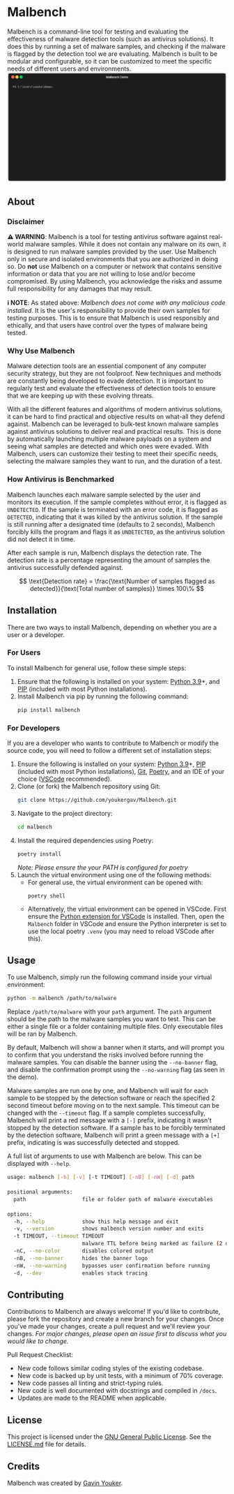 # Malbench
Malbench is a command-line tool for testing and evaluating the effectiveness of malware detection tools (such as antivirus solutions). It does this by running a set of malware samples, and checking if the malware is flagged by the detection tool we are evaluating. Malbench is built to be modular and configurable, so it can be customized to meet the specific needs of different users and environments.
![Malbench Terminal Demo](data/demo.gif)

## About
### Disclaimer 
**⚠ WARNING**: Malbench is a tool for testing antivirus software against real-world malware samples. While it does not contain any malware on its own, it is designed to run malware samples provided by the user. Use Malbench only in secure and isolated environments that you are authorized in doing so. Do **not** use Malbench on a computer or network that contains sensitive information or data that you are not willing to lose and/or become compromised. By using Malbench, you acknowledge the risks and assume full responsibility for any damages that may result.

**ℹ️ NOTE**: As stated above: *Malbench does not come with any malicious code installed*. It is the user's responsibility to provide their own samples for testing purposes. This is to ensure that Malbench is used responsibly and ethically, and that users have control over the types of malware being tested.

### Why Use Malbench
Malware detection tools are an essential component of any computer security strategy, but they are not foolproof. New techniques and methods are constantly being developed to evade detection. It is important to regularly test and evaluate the effectiveness of detection tools to ensure that we are keeping up with these evolving threats.

With all the different features and algorithms of modern antivirus solutions, it can be hard to find practical and objective results on what-all they defend against. Malbench can be leveraged to bulk-test known malware samples against antivirus solutions to deliver real and practical results. This is done by automatically launching multiple malware payloads on a system and seeing what samples are detected and which ones were evaded. With Malbench, users can customize their testing to meet their specific needs, selecting the malware samples they want to run, and the duration of a test.

### How Antivirus is Benchmarked
Malbench launches each malware sample selected by the user and monitors its execution. If the sample completes without error, it is flagged as `UNDETECTED`. If the sample is terminated with an error code, it is flagged as `DETECTED`, indicating that it was killed by the antivirus solution. If the sample is still running after a designated time (defaults to 2 seconds), Malbench forcibly kills the program and flags it as `UNDETECTED`, as the antivirus solution did not detect it in time.

After each sample is run, Malbench displays the detection rate. The detection rate is a percentage representing the amount of samples the antivirus successfully defended against. 

$$
\text{Detection rate} = \frac{\text{Number of samples flagged as detected}}{\text{Total number of samples}} \times 100\%
$$

## Installation
There are two ways to install Malbench, depending on whether you are a user or a developer.

### For Users
To install Malbench for general use, follow these simple steps:

1.  Ensure that the following is installed on your system: [Python 3.9](https://www.python.org/downloads/)+, and [PIP](https://pypi.org/project/pip/) (included with most Python installations).
2.  Install Malbench via pip by running the following command:
    ```bash
    pip install malbench
    ```

### For Developers
If you are a developer who wants to contribute to Malbench or modify the source code, you will need to follow a different set of installation steps: 

1.  Ensure the following is installed on your system: [Python 3.9](https://www.python.org/downloads/)+, [PIP](https://pypi.org/project/pip/) (included with most Python installations), [Git](https://git-scm.com/downloads), [Poetry](https://python-poetry.org/docs/), and an IDE of your choice ([VSCode](https://code.visualstudio.com/download) recommended).
2.  Clone (or fork) the Malbench repository using Git:
    ```bash
    git clone https://github.com/youkergav/Malbench.git
    ```
3.  Navigate to the project directory:
    ```bash
    cd malbench
    ```
4.  Install the required dependencies using Poetry:
    ```bash
    poetry install
    ```
    *Note: Please ensure the your PATH is configured for poetry*
5. Launch the virtual environment using one of the following methods:
    - For general use, the virtual environment can be opened with:
      ```
      poetry shell
      ```
    - Alternatively, the virtual environment can be opened in VSCode. First ensure the [Python extension for VSCode](https://marketplace.visualstudio.com/items?itemName=ms-python.python) is installed. Then, open the `Malbench` folder in VSCode and ensure the Python interpreter is set to use the local poetry `.venv` (you may need to reload VSCode after this).

## Usage
To use Malbench, simply run the following command inside your virtual environment:
```bash
python -m malbench /path/to/malware
```

Replace `/path/to/malware` with your `path` argument. The `path` argument should be the path to the malware samples you want to test. This can be either a single file or a folder containing multiple files. Only executable files will be ran by Malbench.

By default, Malbench will show a banner when it starts, and will prompt you to confirm that you understand the risks involved before running the malware samples. You can disable the banner using the `--no-banner` flag, and disable the confirmation prompt using the `--no-warning` flag (as seen in the demo).

Malware samples are run one by one, and Malbench will wait for each sample to be stopped by the detection software or reach the specified 2 second timeout before moving on to the next sample. This timeout can be changed with the `--timeout` flag. If a sample completes successfully, Malbench will print a red message with a `[-]` prefix, indicating it wasn't stopped by the detection software. If a sample has to be forcibly terminated by the detection software, Malbench will print a green message with a `[+]` prefix, indicating is was successfully detected and stopped.

A full list of arguments to use with Malbench are below. This can be displayed with `--help`.
```bash
usage: malbench [-h] [-v] [-t TIMEOUT] [-nB] [-nW] [-d] path

positional arguments:
  path                  file or folder path of malware executables

options:
  -h, --help            show this help message and exit
  -v, --version         shows malbench version number and exits
  -t TIMEOUT, --timeout TIMEOUT
                        malware TTL before being marked as failure (2 default)
  -nC, --no-color       disables colored output
  -nB, --no-banner      hides the banner logo
  -nW, --no-warning     bypasses user confirmation before running
  -d, --dev             enables stack tracing
```

## Contributing
Contributions to Malbench are always welcome! If you'd like to contribute, please fork the repository and create a new branch for your changes. Once you've made your changes, create a pull request and we'll review your changes. *For major changes, please open an issue first to discuss what you would like to change.*

Pull Request Checklist:
- New code follows similar coding styles of the existing codebase.
- New code is backed up by unit tests, with a minimum of 70% coverage.
- New code passes all linting and strict-typing rules.
- New code is well documented with docstrings and compiled in `/docs`.
- Updates are made to the README when applicable.

## License
This project is licensed under the [GNU General Public License](https://www.gnu.org/licenses/gpl-3.0.en.html). See the [LICENSE.md](./LICENSE.md) file for details.

## Credits
Malbench was created by [Gavin Youker](mailto:youkergav@gmail.com).
